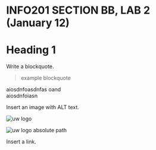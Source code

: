 # INFO201 SECTION BB, LAB 2 (January 12)

# Heading 1

Write a blockquote.
> example blockquote

aiosdnfoasdnfas oand   
aiosdnfoiasn

Insert an image with ALT text.

![uw logo](/images/uwimage.png)

![uw logo absolute path](~/Documents/INFO201-TA-DEMO/info201_sectiondemo/winter2022/images/uwimage.png)

Insert a link.